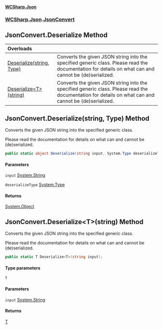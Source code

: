 #### [WCSharp\.Json](README.md 'README')
### [WCSharp\.Json](WCSharp.Json.md 'WCSharp\.Json').[JsonConvert](WCSharp.Json.JsonConvert.md 'WCSharp\.Json\.JsonConvert')

## JsonConvert\.Deserialize Method

| Overloads | |
| :--- | :--- |
| [Deserialize\(string, Type\)](WCSharp.Json.JsonConvert.Deserialize.md#WCSharp.Json.JsonConvert.Deserialize(string,System.Type) 'WCSharp\.Json\.JsonConvert\.Deserialize\(string, System\.Type\)') | Converts the given JSON string into the specified generic class\.   Please read the documentation for details on what can and cannot be (de)serialized. |
| [Deserialize&lt;T&gt;\(string\)](WCSharp.Json.JsonConvert.Deserialize.md#WCSharp.Json.JsonConvert.Deserialize_T_(string) 'WCSharp\.Json\.JsonConvert\.Deserialize\<T\>\(string\)') | Converts the given JSON string into the specified generic class\.   Please read the documentation for details on what can and cannot be (de)serialized. |

<a name='WCSharp.Json.JsonConvert.Deserialize(string,System.Type)'></a>

## JsonConvert\.Deserialize\(string, Type\) Method

Converts the given JSON string into the specified generic class\.

Please read the documentation for details on what can and cannot be (de)serialized.

```csharp
public static object Deserialize(string input, System.Type deserializeType);
```
#### Parameters

<a name='WCSharp.Json.JsonConvert.Deserialize(string,System.Type).input'></a>

`input` [System\.String](https://learn.microsoft.com/en-us/dotnet/api/system.string 'System\.String')

<a name='WCSharp.Json.JsonConvert.Deserialize(string,System.Type).deserializeType'></a>

`deserializeType` [System\.Type](https://learn.microsoft.com/en-us/dotnet/api/system.type 'System\.Type')

#### Returns
[System\.Object](https://learn.microsoft.com/en-us/dotnet/api/system.object 'System\.Object')

<a name='WCSharp.Json.JsonConvert.Deserialize_T_(string)'></a>

## JsonConvert\.Deserialize\<T\>\(string\) Method

Converts the given JSON string into the specified generic class\.

Please read the documentation for details on what can and cannot be (de)serialized.

```csharp
public static T Deserialize<T>(string input);
```
#### Type parameters

<a name='WCSharp.Json.JsonConvert.Deserialize_T_(string).T'></a>

`T`
#### Parameters

<a name='WCSharp.Json.JsonConvert.Deserialize_T_(string).input'></a>

`input` [System\.String](https://learn.microsoft.com/en-us/dotnet/api/system.string 'System\.String')

#### Returns
[T](WCSharp.Json.JsonConvert.md#WCSharp.Json.JsonConvert.Deserialize_T_(string).T 'WCSharp\.Json\.JsonConvert\.Deserialize\<T\>\(string\)\.T')